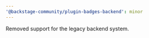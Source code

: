 ```yaml
---
'@backstage-community/plugin-badges-backend': minor
---
```


Removed support for the legacy backend system.
